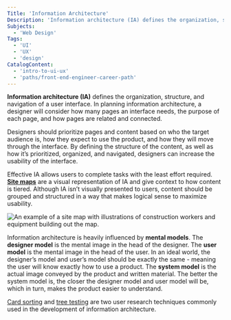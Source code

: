 ```yaml
---
Title: 'Information Architecture'
Description: 'Information architecture (IA) defines the organization, structure, and navigation of a user interface.'
Subjects:
  - 'Web Design'
Tags:
  - 'UI'
  - 'UX'
  - 'design'
CatalogContent:
  - 'intro-to-ui-ux'
  - 'paths/front-end-engineer-career-path'
---
```


**Information architecture (IA)** defines the organization, structure, and navigation of a user interface. In planning information architecture, a designer will consider how many pages an interface needs, the purpose of each page, and how pages are related and connected.

Designers should prioritize pages and content based on who the target audience is, how they expect to use the product, and how they will move through the interface. By defining the structure of the content, as well as how it’s prioritized, organized, and navigated, designers can increase the usability of the interface.

Effective IA allows users to complete tasks with the least effort required. **[Site maps](https://www.codecademy.com/resources/docs/uiux/site-map)** are a visual representation of IA and give context to how content is tiered. Although IA isn’t visually presented to users, content should be grouped and structured in a way that makes logical sense to maximize usability.

![An example of a site map with illustrations of construction workers and equipment building out the map.](https://raw.githubusercontent.com/Codecademy/docs/main/media/information-architecture.webp)

Information architecture is heavily influenced by **mental models**. The **designer model** is the mental image in the head of the designer. The **user model** is the mental image in the head of the user. In an ideal world, the designer’s model and user’s model should be exactly the same - meaning the user will know exactly how to use a product. The **system model** is the actual image conveyed by the product and written material. The better the system model is, the closer the designer model and user model will be, which in turn, makes the product easier to understand.

[Card sorting](https://www.codecademy.com/resources/docs/uiux/card-sorting) and [tree testing](https://www.nngroup.com/articles/tree-testing/) are two user research techniques commonly used in the development of information architecture.
